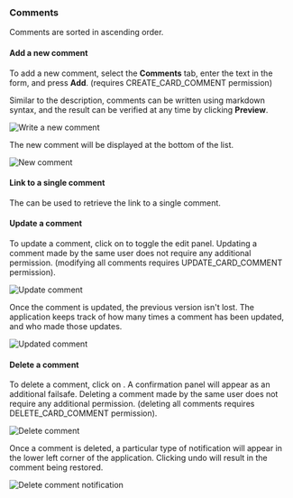### Comments

Comments are sorted in ascending order.

#### Add a new comment

To add a new comment, select the **Comments** tab, enter the text in the form, and press **Add**.  (requires CREATE_CARD_COMMENT permission)

Similar to the description, comments can be written using markdown syntax, and the result can be verified at any time by clicking **Preview**.

<img src="{{relativeRootPath}}/images/en/c04_card_comment-new.png" alt="Write a new comment">

The new comment will be displayed at the bottom of the list.

<img src="{{relativeRootPath}}/images/en/c04_card_comment.png" alt="New comment">

#### Link to a single comment

The <i class="fa fa-link"></i> can be used to retrieve the link to a single comment.

#### Update a comment

To update a comment, click on <i class="fa fa-pencil"></i> to toggle the edit panel. Updating a comment made by the same user does not require any additional permission. (modifying all comments requires UPDATE_CARD_COMMENT permission).

<img src="{{relativeRootPath}}/images/en/c04_card_comment-update.png" alt="Update comment">

Once the comment is updated, the previous version isn't lost. The application keeps track of how many times a comment has been updated, and who made those updates.

<img src="{{relativeRootPath}}/images/en/c04_card_comment-updated.png" alt="Updated comment">

#### Delete a comment

To delete a comment, click on <i class="fa fa-trash-o"></i>. A confirmation panel will appear as an additional failsafe. Deleting a comment made by the same user does not require any additional permission. (deleting all comments requires DELETE_CARD_COMMENT permission).

<img src="{{relativeRootPath}}/images/en/c04_card_comment-delete.png" alt="Delete comment">

Once a comment is deleted, a particular type of notification will appear in the lower left corner of the application. Clicking undo will result in the comment being restored.

<img src="{{relativeRootPath}}/images/en/c04_card_comment-deleted-notification.png" alt="Delete comment notification">